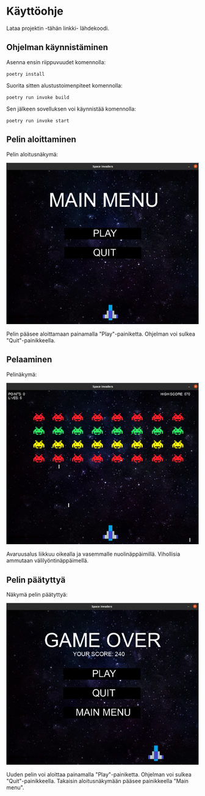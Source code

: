 # Käyttöohje
Lataa projektin -tähän linkki- lähdekoodi.

## Ohjelman käynnistäminen
Asenna ensin riippuvuudet komennolla:

```
poetry install
```

Suorita sitten alustustoimenpiteet komennolla:

```
poetry run invoke build
```

Sen jälkeen sovelluksen voi käynnistää komennolla:

```
poetry run invoke start
```

## Pelin aloittaminen
Pelin aloitusnäkymä:

![mainmenu](https://github.com/NooraKemp/ot-harjoitustyo/blob/master/dokumentaatio/kuvat/main_menu.png)

Pelin pääsee aloittamaan painamalla "Play"-painiketta.
Ohjelman voi sulkea "Quit"-painikkeella.

## Pelaaminen
Pelinäkymä:

![peli](https://github.com/NooraKemp/ot-harjoitustyo/blob/master/dokumentaatio/kuvat/game.png)

Avaruusalus liikkuu oikealla ja vasemmalle nuolinäppäimillä. Vihollisia ammutaan välilyöntinäppäimellä.

## Pelin päätyttyä
Näkymä pelin päätyttyä:

![gameover](https://github.com/NooraKemp/ot-harjoitustyo/blob/master/dokumentaatio/kuvat/game_over.png)

Uuden pelin voi aloittaa painamalla "Play"-painiketta.
Ohjelman voi sulkea "Quit"-painikkeella.
Takaisin aloitusnäkymään pääsee painikkeella "Main menu".

